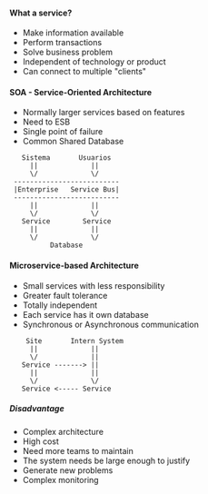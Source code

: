 #### What a service?
- Make information available
- Perform transactions
- Solve business problem
- Independent of technology or product
- Can connect to multiple "clients"

#### SOA - Service-Oriented Architecture
- Normally larger services based on features
- Need to ESB
- Single point of failure
- Common Shared Database
```
   Sistema       Usuarios
     ||             ||
     \/             \/
 --------------------------
 |Enterprise   Service Bus|
 --------------------------
     ||             ||
     \/             \/ 
   Service        Service
     ||             ||
     \/             \/
          Database
```

#### Microservice-based Architecture
- Small services with less responsibility
- Greater fault tolerance
- Totally independent 
- Each service has it own database
- Synchronous or Asynchronous communication
```
    Site       Intern System
     ||             ||
     \/             ||
   Service -------> ||
     ||             ||
     \/             \/
   Service <----- Service
```
##### Disadvantage
- Complex architecture
- High cost
- Need more teams to maintain
- The system needs be large enough to justify
- Generate new problems
- Complex monitoring